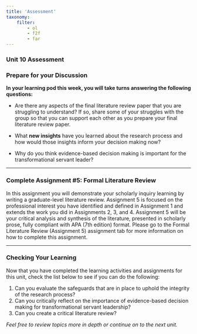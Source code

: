 ```yaml
---
title: 'Assessment'
taxonomy:
    filter:
        - ol
        - f2f
        - far
---
```


### Unit 10 Assessment

### Prepare for your Discussion

**In your learning pod this week, you will take turns answering the following questions:**

* Are there any aspects of the final literature review paper that you are struggling to understand? If so, share some of your struggles with the group so that you can support each other as you prepare your final literature review paper. 

* What **new insights** have you learned about the research process and how would those insights inform your decision making now?

* Why do you think evidence-based decision making is important for the transformational servant leader?


---

### Complete Assignment #5: Formal Literature Review

In this assignment you will demonstrate your scholarly inquiry learning by writing a graduate-level literature review. Assignment 5 is focused on the professional interest you have identified and defined in Assignment 1 and extends the work you did in Assignments 2, 3, and 4. Assignment 5 will be your critical analysis and synthesis of the literature, presented in scholarly prose, fully compliant with APA (7th edition) format.  Please go to the Formal Literature Review (Assignment 5) assignment tab for more information on how to complete this assignment.

---

### Checking Your Learning

Now that you have completed the learning activities and assignments for this unit, check the list below to see if you can do the following:

1.  Can you evaluate the safeguards that are in place to uphold the integrity of the research process?
2.  Can you critically reflect on the importance of evidence-based decision making for transformational servant leadership?
3.  Can you create a critical literature review?

_Feel free to review topics more in depth or continue on to the next unit._